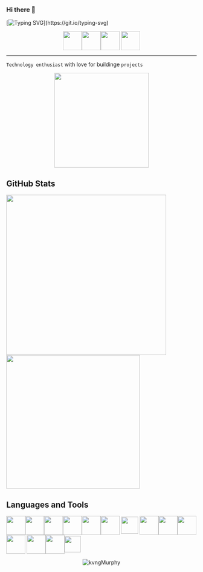 ### Hi there 👋

[![Typing SVG](https://readme-typing-svg.herokuapp.com?font=Architects+Daughter&color=edf5d4&size=30&lines=I+am+Murphy+Otse!;A+Software+Developer;+and+Technology+Enthusiast.)](https://git.io/typing-svg)

<div align="center">

<a href="https://linkedin.com/in/murphy-otse-056161243" target="blank"><img align="center" src="https://user-images.githubusercontent.com/85023604/157476096-0d5699b9-090a-457d-bbe8-1e8a5c112970.png" height="50" /></a><a href="https://mail.google.com/mail/u/0/#inbox?compose=CllgCJlDSftxvmgWfdxrprkHmXJcDphGMMrpChRJcSZQwBhXZPGxDXSjJFgdFrrntdPHrHpBFFL" target="blank"><img align="center" src="https://user-images.githubusercontent.com/85023604/157508804-c5a84f3d-3bde-4425-99a7-9e5b5f415ee3.png" height="50" /></a><a href="https://www.twitter.com/kvngMurphy" target="blank"><img align="center" src="https://user-images.githubusercontent.com/85023604/157476716-0e608e77-af83-4af8-b060-4092ad097f7b.png" height="50" /></a> <a href="https://wa.me/2348024891471" target="blank"><img align="center" src="https://user-images.githubusercontent.com/85023604/157491644-f1f78839-e484-426d-a35e-3a8134204a4e.png" height="50" /></a>
</div>
<hr>

`Technology enthusiast` with love for buildinge `projects` 
   

<div align="center">
  <img src="https://qph.fs.quoracdn.net/main-qimg-fa7b4bdc3b2f73e749e5c2c646d4ae13" height="250" ></div>
  
## GitHub Stats
  
<img src="https://github-readme-stats.vercel.app/api?username=KvngMurphy&show_icons=true&theme=nord" width="423"> <img src="https://github-readme-stats.vercel.app/api/top-langs/?username=KvngMurphy&theme=nord&layout=compact" width="353">

  ## Languages and Tools
  
<a href="#" target="blank"><img align="center" src="https://user-images.githubusercontent.com/85023604/157501861-bf7de013-76fb-476c-aecf-0092d309c1bd.png" height="50" /></a><a href="#" target="blank"><img align="center" src="https://user-images.githubusercontent.com/85023604/157502146-8e6280cf-a076-40e2-b02c-9cf5d95cb762.png" height="50" /></a><a href="#" target="blank"><img align="center" src="https://user-images.githubusercontent.com/85023604/165631645-5f7f4140-4111-4feb-b6f4-616b19ff48c7.png" height="50" /></a><a href="#" target="blank"><img align="center" src="https://user-images.githubusercontent.com/85023604/165631662-99e01c89-9bd8-4521-a475-ab71d27e1c3c.png" height="50" /></a><a href="#" target="blank"><img align="center" src="https://user-images.githubusercontent.com/85023604/160307063-32712317-c632-44e9-bb64-7a9c57a17feb.png" height="50" /></a><a href="#" target="blank"><img align="center" src="https://user-images.githubusercontent.com/85023604/166112452-ab14de00-daae-437d-abe6-5ceabfb22c70.png" height="50" /></a> <a href="#" target="blank"><img align="center" src="https://user-images.githubusercontent.com/85023604/165635460-fd4bb766-dcca-40b0-a53f-afd7dc3202e8.png" height="45" /></a> <a href="#" target="blank"><img align="center" src="https://user-images.githubusercontent.com/85023604/165633903-aa0e9bbe-4648-4964-bbe5-27f90ce0ca9e.png" height="50" /></a><a href="#" target="blank"><img align="center" src="https://user-images.githubusercontent.com/85023604/165633941-7d863a91-271e-4f4f-9573-504fbcfdc021.png" height="50" /></a><a href="#" target="blank"><img align="center" src="https://user-images.githubusercontent.com/85023604/157503378-2741d497-b8cc-4973-8233-9f822f548a01.png" height="50" /></a> <a href="#" target="blank"><img align="center" src="https://user-images.githubusercontent.com/85023604/165634328-ce93b75a-458f-4891-9fbd-128623e702aa.png" height="50" /></a> <a href="#" target="blank"><img align="center" src="https://user-images.githubusercontent.com/85023604/157503938-7741176c-690d-46e2-8388-64d055a2f13b.png" height="50" /></a><a href="#" target="blank"><img align="center" src="https://user-images.githubusercontent.com/85023604/157503957-77cf882c-62a1-4004-bafe-bd0070fc0b45.png" height="50" /></a><a href="#" target="blank"><img align="center" src="https://user-images.githubusercontent.com/85023604/157507345-75fae6fe-b285-4080-b3f5-ec6f2a5da599.png" height="43" /></a>
  

<div align="center"><img src="https://komarev.com/ghpvc/?username=kvngMurphy&label=Profile%20views&color=0e75b6&style=flat" alt="kvngMurphy" />
  
